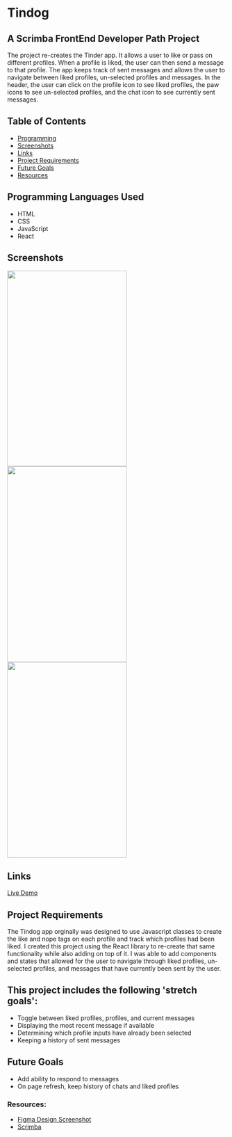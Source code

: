 # Tindog
## A Scrimba FrontEnd Developer Path Project

The project re-creates the Tinder app. It allows a user to like or pass on different profiles.
When a profile is liked, the user can then send a message to that profile. The app keeps track
of sent messages and allows the user to navigate between liked profiles, un-selected profiles
and messages. In the header, the user can click on the profile icon to see liked profiles, the
paw icons to see un-selected profiles, and the chat icon to see currently sent messages.

## Table of Contents
- [Programming](#programming-languages-used)
- [Screenshots](#screenshots)
- [Links](#links)
- [Project Requirements](#project-requirements)
- [Future Goals](#future-goals)
- [Resources](#resources)

## Programming Languages Used
  - HTML
  - CSS
  - JavaScript
  - React

## Screenshots
<div style={display: "flex"}>
<img src="https://github.com/KeithPetr/Tindog-React/assets/91621041/ce69732c-8dff-47a0-9945-3290e0aa9997" height="450" width="275" />
<img src="https://github.com/KeithPetr/Tindog-React/assets/91621041/50093e62-25db-409f-89d0-098b15b205d7" height="450" width="275" />
<img src="https://github.com/KeithPetr/Tindog-React/assets/91621041/28c117cd-53ce-4cbd-9962-4bb5c98eb05b" height="450" width="275" />
</div>

## Links
 [Live Demo](https://tindog-react-site.netlify.app/)

## Project Requirements
The Tindog app orginally was designed to use Javascript classes to create the like and nope
tags on each profile and track which profiles had been liked. I created this project using
the React library to re-create that same functionality while also adding on top of it. I was 
able to add components and states that allowed for the user to navigate through liked profiles, 
un-selected profiles, and messages that have currently been sent by the user.

## This project includes the following 'stretch goals':
  - Toggle between liked profiles, profiles, and current messages
  - Displaying the most recent message if available
  - Determining which profile inputs have already been selected
  - Keeping a history of sent messages

## Future Goals
  - Add ability to respond to messages
  - On page refresh, keep history of chats and liked profiles

### Resources:
  - [Figma Design Screenshot](https://www.figma.com/file/LdlksbT0QYLpRlHrOlKDuc/Tinder-for-Dogs?type=design&node-id=0-1&mode=design)
  - [Scrimba](https://scrimba.com/)
